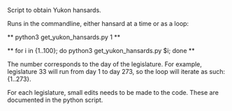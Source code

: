 Script to obtain Yukon hansards.

Runs in the commandline, either hansard at a time or as a loop:

**
python3 get_yukon_hansards.py 1
**

**
for i in {1..100}; do python3 get_yukon_hansards.py $i; done
**

The number corresponds to the day of the legislature. For example, legislature 33 will run from day 1 to day 273, so the loop will iterate as such: {1..273}.

For each legislature, small edits needs to be made to the code. These are documented in the python script.


